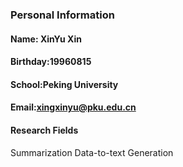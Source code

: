 ### Personal Information
#### Name: XinYu Xin
#### Birthday:19960815
#### School:Peking University
#### Email:xingxinyu@pku.edu.cn

####  Research Fields
Summarization
Data-to-text Generation
